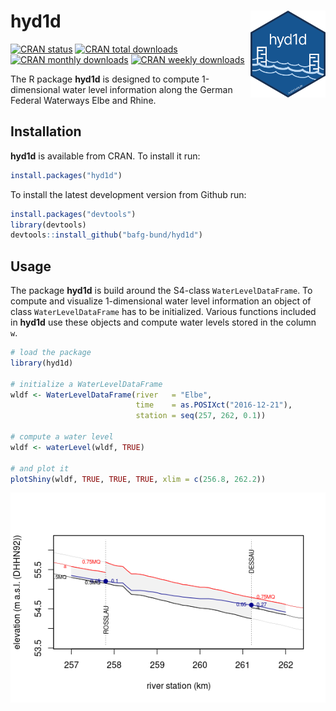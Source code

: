 
<!-- README.md is generated from README.Rmd. Please edit that file -->

# hyd1d <img src="man/figures/logo.png" align="right" alt="" width="120" />

<!-- badges: start -->

[![CRAN
status](https://www.r-pkg.org/badges/version/hyd1d)](https://cran.r-project.org/package=hyd1d)
[![CRAN total
downloads](https://cranlogs.r-pkg.org/badges/grand-total/hyd1d?color=green)](https://cran.r-project.org/package=hyd1d)
[![CRAN monthly
downloads](https://cranlogs.r-pkg.org/badges/last-month/hyd1d?color=green)](https://cran.r-project.org/package=hyd1d)
[![CRAN weekly
downloads](https://cranlogs.r-pkg.org/badges/last-week/hyd1d?color=green)](https://cran.r-project.org/package=hyd1d)
<!-- badges: end -->

The R package **hyd1d** is designed to compute 1-dimensional water level
information along the German Federal Waterways Elbe and Rhine.

## Installation

**hyd1d** is available from CRAN. To install it run:

``` r
install.packages("hyd1d")
```

To install the latest development version from Github run:

``` r
install.packages("devtools")
library(devtools)
devtools::install_github("bafg-bund/hyd1d")
```

## Usage

The package **hyd1d** is build around the S4-class
`WaterLevelDataFrame`. To compute and visualize 1-dimensional water
level information an object of class `WaterLevelDataFrame` has to be
initialized. Various functions included in **hyd1d** use these objects
and compute water levels stored in the column `w`.

``` r
# load the package
library(hyd1d)

# initialize a WaterLevelDataFrame
wldf <- WaterLevelDataFrame(river   = "Elbe",
                            time    = as.POSIXct("2016-12-21"),
                            station = seq(257, 262, 0.1))

# compute a water level
wldf <- waterLevel(wldf, TRUE)

# and plot it
plotShiny(wldf, TRUE, TRUE, TRUE, xlim = c(256.8, 262.2))
```

<img src="man/figures/README-usage-1.png" alt="example output of hyd1d::plotShiny()" style="display: block; margin: auto;" />
